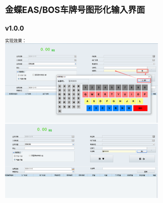 # 金蝶EAS/BOS车牌号图形化输入界面

## v1.0.0

实现效果：
![image](https://github.com/VeejaLiu/kingdeeCarNumberInputGUI/blob/master/readmePicture/image-20201215093631381.png)
![image](https://github.com/VeejaLiu/kingdeeCarNumberInputGUI/blob/master/readmePicture/image-20201215093656278.png)
